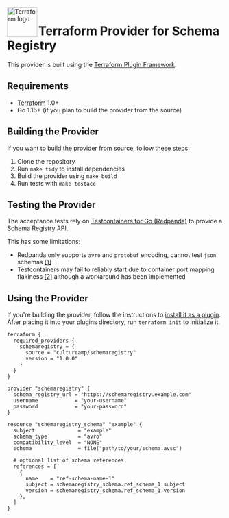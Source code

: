 <!-- markdownlint-disable MD033 MD041 -->
<a href="https://terraform.io">
    <img src="https://www.svgrepo.com/show/448253/terraform.svg" alt="Terraform logo" title="Terraform" align="left" height="70" />
</a>

# Terraform Provider for Schema Registry

This provider is built using the [Terraform Plugin Framework](https://github.com/hashicorp/terraform-plugin-framework).

## Requirements

- [Terraform](https://www.terraform.io/downloads.html) 1.0+
- Go 1.16+ (if you plan to build the provider from the source)

## Building the Provider

If you want to build the provider from source, follow these steps:

1. Clone the repository
2. Run `make tidy` to install dependencies
3. Build the provider using `make build`
4. Run tests with `make testacc`

## Testing the Provider

The acceptance tests rely on [Testcontainers for Go (Redpanda)](https://golang.testcontainers.org/modules/redpanda/) to provide a Schema Registry API.

This has some limitations:

- Redpanda only supports `avro` and `protobuf` encoding, cannot test `json` schemas [[1]](https://github.com/redpanda-data/redpanda/issues/6220)
- Testcontainers may fail to reliably start due to container port mapping flakiness [[2]](https://github.com/testcontainers/testcontainers-go/issues/2543) although a workaround has been implemented

## Using the Provider

If you're building the provider, follow the instructions to [install it as a plugin](https://developer.hashicorp.com/terraform/cli/plugins#managing-plugin-installation). After placing it into your plugins directory, run `terraform init` to initialize it.

```hcl
terraform {
  required_providers {
    schemaregistry = {
      source = "cultureamp/schemaregistry"
      version = "1.0.0"
    }
  }
}

provider "schemaregistry" {
  schema_registry_url = "https://schemaregistry.example.com"
  username            = "your-username"
  password            = "your-password"
}

resource "schemaregistry_schema" "example" {
  subject              = "example"
  schema_type          = "avro"
  compatibility_level  = "NONE"
  schema               = file("path/to/your/schema.avsc")

  # optional list of schema references
  references = [
    {
      name    = "ref-schema-name-1"
      subject = schemaregistry_schema.ref_schema_1.subject
      version = schemaregistry_schema.ref_schema_1.version
    },
  ]
}
```
